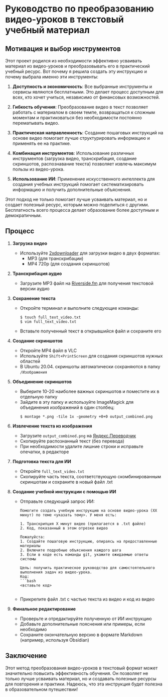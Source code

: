 # Руководство по преобразованию видео-уроков в текстовый учебный материал

## Мотивация и выбор инструментов

Этот проект родился из необходимости эффективно усваивать материал из видео-уроков и преобразовывать его в практический учебный ресурс. Вот почему я решила создать эту инструкцию и почему выбрала именно эти инструменты:

1. **Доступность и экономичность**: Все выбранные инструменты и сервисы являются бесплатными. Это делает процесс доступным для всех, кто хочет учиться, независимо от финансовых возможностей.

2. **Гибкость обучения**: Преобразование видео в текст позволяет работать с материалом в своем темпе, возвращаться к сложным моментам и практиковаться без необходимости постоянно перематывать видео.

3. **Практическая направленность**: Создание пошаговых инструкций на основе видео помогает лучше структурировать информацию и применять ее на практике.

4. **Комбинация инструментов**: Использование различных инструментов (загрузка видео, транскрибация, создание скриншотов, распознавание текста) позволяет извлечь максимум пользы из видео-урока.

5. **Использование ИИ**: Применение искусственного интеллекта для создания учебных инструкций помогает систематизировать информацию и получить дополнительные объяснения.


Этот подход не только помогает лучше усваивать материал, но и создает полезный ресурс, которым можно поделиться с другими. Бесплатность всего процесса делает образование более доступным и демократичным.

## Процесс

1. **Загрузка видео**
   - Используйте [2xdownloader](https://x2download.com/ru109) для загрузки видео в двух форматах:
     - MP3 (для транскрибации)
     - MP4 720p (для создания скриншотов)

2. **Транскрибация аудио**
   - Загрузите MP3 файл на [Riverside.fm](https://riverside.fm/transcription#) для получения текстовой версии аудио

3. **Сохранение текста**
   - Откройте терминал и выполните следующие команды:
     ```
     $ touch full_text_video.txt
     $ vim full_text_video.txt
     ```
   - Вставьте полученный текст в открывшийся файл и сохраните его

4. **Создание скриншотов**
   - Откройте MP4 файл в VLC
   - Используйте `Shift+PrintScreen` для создания скриншотов нужных областей
   - В Ubuntu 20.04. cкриншоты автоматически сохраняются в папку `/Изображения` 

5. **Объединение скриншотов**
   - Выберите 10-20 наиболее важных скриншотов и поместите их в отдельную папку
   - Зайдите в эту папку и используйте ImageMagick для объединения изображений в один столбец:
     ```
     $ montage *.png -tile 1x -geometry +0+0 output_combined.png
     ```

6. **Извлечение текста из изображения**
   - Загрузите `output_combined.png` на [Яндекс.Переводчик](https://translate.yandex.ru/ocr)
   - Скопируйте распознанный текст (без перевода)
   - При необходимости удалите лишние строки и исправьте опечатки, в редакторе

7. **Подготовка текста для ИИ**
   - Откройте `full_text_video.txt`
   - Скопируйте часть текста, соответствующую скомбинированным скриншотам и сохраните в новый файл .txt

8. **Создание учебной инструкции с помощью ИИ**
   - Отправьте следующий запрос ИИ:
     ```
     Помогите создать учебную инструкцию на основе видео-урока (XX минут) по теме <указать тему>. У меня есть:

     1. Транскрипция X минут видео (прилагается в .txt файле)
     2. Код, показанный в этом отрезке видео

     Пожалуйста:
     1. Создайте пошаговую инструкцию, опираясь на предоставленные материалы
     2. Включите подробные объяснения каждого шага
     3. Если в коде есть команды git, укажите ожидаемые ответы системы

     Цель: получить практическое руководство для самостоятельного выполнения задач из видео-урока.
     Код:
     ```bash
     <вставьте код>
     ```
     ```
   - Прикрепите файл .txt с частью текста из видео и код из видео 

9. **Финальное редактирование**
   - Проверьте и отредактируйте полученную от ИИ инструкцию
   - Добавьте дополнительные пояснения или примеры, если необходимо
   - Сохраните окончательную версию в формате Markdown (например, используя Obsidian)

## Заключение
Этот метод преобразования видео-уроков в текстовый формат может значительно повысить эффективность обучения. Он позволяет не только лучше усваивать материал, но и создавать полезные ресурсы для повторения и практики. Надеюсь, что эта инструкция будет полезна в образовательном путешествии!